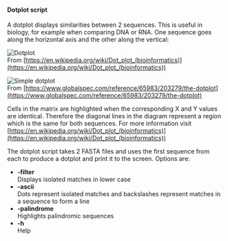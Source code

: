 #### Dotplot script

A dotplot displays similarities between 2 sequences. This is useful in biology, for example when comparing DNA or RNA. One sequence goes along the horizontal axis and the other along the vertical:


![Dotplot](https://upload.wikimedia.org/wikipedia/commons/thumb/3/33/Zinc-finger-dot-plot.png/310px-Zinc-finger-dot-plot.png)  
From [https://en.wikipedia.org/wiki/Dot_plot_(bioinformatics)](https://en.wikipedia.org/wiki/Dot_plot_(bioinformatics))


![Simple dotplot](https://images.books24x7.com/bookimages/id_4302/fig180_02.jpg)  
From [https://www.globalspec.com/reference/65983/203279/the-dotplot](https://www.globalspec.com/reference/65983/203279/the-dotplot)


Cells in the matrix are highlighted when the corresponding X and Y values are identical. Therefore the diagonal lines in the diagram represent a region which is the same for both sequences. For more information visit [https://en.wikipedia.org/wiki/Dot_plot_(bioinformatics)](https://en.wikipedia.org/wiki/Dot_plot_(bioinformatics))


The dotplot script takes 2 FASTA files and uses the first sequence from each to produce a dotplot and print it to the screen. Options are:
* **-filter**  
  Displays isolated matches in lower case
* **-ascii**  
  Dots represent isolated matches and backslashes represent matches in a sequence to form a line
* **-palindrome**  
  Highlights palindromic sequences
* **-h**  
  Help
